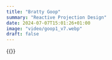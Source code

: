 ```yaml
---
title: "Bratty Goop"
summary: "Reactive Projection Design"
date: 2024-07-07T15:01:26+01:00
image: "video/goop1_v7.webp"
draft: false
---
```


{{<youtube id="79ICiB3v3Ck">}}
